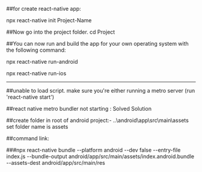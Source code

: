 ##for create react-native app:

   npx react-native init Project-Name

##Now go into the project folder.
   cd Project

##You can now run and build the app for your own operating system with the following command:

   npx react-native run-android

   npx react-native run-ios


-----------------------------

##unable to load script. make sure you're either running a metro server (run 'react-native start')

##react native metro bundler not starting : Solved Solution

##create folder in root of android project:- ..\android\app\src\main\assets set folder name is assets

##command link:

###npx react-native bundle --platform android --dev false --entry-file index.js --bundle-output android/app/src/main/assets/index.android.bundle --assets-dest android/app/src/main/res